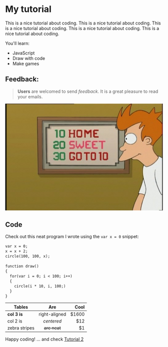 # My tutorial

This is a nice tutorial about coding. This is a nice tutorial about coding. This is a nice tutorial about coding. This is a nice tutorial about coding. This is a nice tutorial about coding.

You'll learn:

* JavaScript
* Draw with code
* Make games

## Feedback:

> **Users** are welcomed to send *feedback*.
> It is a great pleasure to read your emails.

![BASIC code](img/bscap0001gc.jpg)

## Code

Check out this neat program I wrote using the `var x = 0` snippet:

```
var x = 0;
x = x + 2;
circle(100, 100, x);

function draw()
{
  for(var i = 0; i < 100; i++)
  {
    circle(i * 10, i, 100;)
  }
}
```

| Tables        | Are           | Cool  |
| ------------- |:-------------:| -----:|
| **col 3 is**  | right-aligned | $1600 |
| col 2 is      | *centered*    |   $12 |
| zebra stripes | ~~are neat~~  |    $1 |


Happy coding! ... and check [Tutorial 2](tutorial://2)
